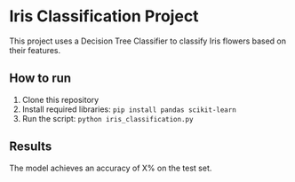 # Iris Classification Project

This project uses a Decision Tree Classifier to classify Iris flowers based on their features.

## How to run
1. Clone this repository
2. Install required libraries: `pip install pandas scikit-learn`
3. Run the script: `python iris_classification.py`

## Results
The model achieves an accuracy of X% on the test set.